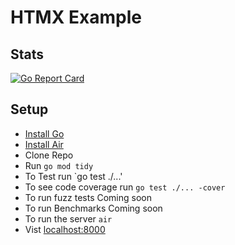 # HTMX Example

## Stats

[![Go Report Card](https://goreportcard.com/badge/github.com/StevenDStanton/htmx-example)](https://goreportcard.com/report/github.com/StevenDStanton/htmx-example)

## Setup

- [Install Go](https://go.dev/doc/install)
- [Install Air](https://github.com/air-verse/air)
- Clone Repo
- Run `go mod tidy`
- To Test run `go test ./...'
- To see code coverage run `go test ./... -cover`
- To run fuzz tests Coming soon
- To run Benchmarks Coming soon
- To run the server `air`
- Vist [localhost:8000](localhost:8000)
